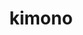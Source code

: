 ---
layout: objects
title: kimono
emoji: kimono
permalink: 👘.html
image: assets/img/3moji/kimono.png
---